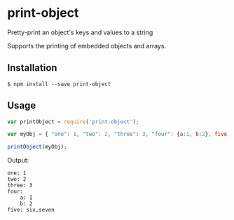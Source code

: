 # print-object
Pretty-print an object's keys and values to a string

Supports the printing of embedded objects and arrays. 

## Installation
```
$ npm install --save print-object
```

## Usage
```js
var printObject = require('print-object');

var myObj = { "one": 1, "two": 2, "three": 3, "four": {a:1, b:2}, five: ["six", "seven"]  };

printObject(myObj);
```

Output:
```
one: 1
two: 2
three: 3
four: 
    a: 1
    b: 2
five: six,seven
```


 
 